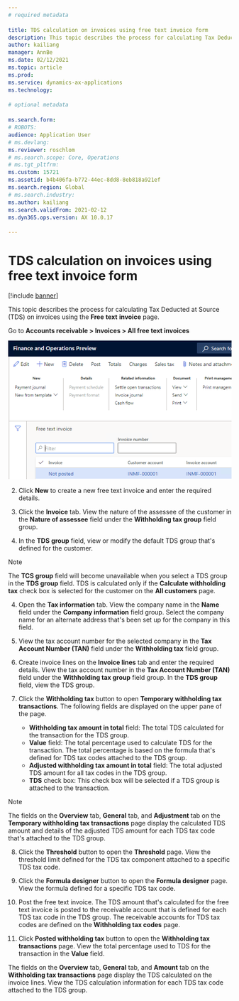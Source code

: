 ```yaml
---
# required metadata

title: TDS calculation on invoices using free text invoice form
description: This topic describes the process for calculating Tax Deducted at Source (TDS) on invoices using the **Free** **text** **invoice** page.
author: kailiang
manager: AnnBe
ms.date: 02/12/2021
ms.topic: article
ms.prod: 
ms.service: dynamics-ax-applications
ms.technology: 

# optional metadata

ms.search.form: 
# ROBOTS: 
audience: Application User
# ms.devlang: 
ms.reviewer: roschlom
# ms.search.scope: Core, Operations
# ms.tgt_pltfrm: 
ms.custom: 15721
ms.assetid: b4b406fa-b772-44ec-8dd8-8eb818a921ef
ms.search.region: Global
# ms.search.industry: 
ms.author: kailiang
ms.search.validFrom: 2021-02-12
ms.dyn365.ops.version: AX 10.0.17

---
```

# TDS calculation on invoices using free text invoice form

[!include [banner](../includes/banner.md)]

This topic describes the process for calculating Tax Deducted at Source (TDS) on invoices using the **Free** **text** **invoice** page.

 Go to **Accounts receivable > Invoices > All free text invoices**

[![Free text invoices](./media/apac-ind-TDS-57-1.png)](./media/apac-ind-TDS-57-1.png)

2. Click **New** to create a new free text invoice and enter the required details.

3. Click the **Invoice** tab. View the nature of the assessee of the customer in the **Nature of assessee** field under the **Withholding tax group** field group.

4. In the **TDS** **group** field, view or modify the default TDS group that's defined for the customer. 

> [!Note]
> The **TCS group** field will become unavailable when you select a TDS group in the **TDS group** field. TDS is calculated only if the **Calculate withholding tax** check box is selected for the customer on the **All customers** page.   

4. Open the **Tax information** tab. View the company name in the **Name** field under the **Company information** field group. Select the company name for an alternate address that's been set up for the company in this field.  

5. View the tax account number for the selected company in the **Tax Account Number (TAN)** field under the **Withholding tax** field group.

6. Create invoice lines on the **Invoice lines** tab and enter the required details. View the tax account number in the **Tax Account Number (TAN)** field under the **Withholding tax group** field group. In the **TDS group** field, view the TDS group.

7. Click the **Withholding tax** button to open **Temporary withholding tax transactions**. The following fields are displayed on the upper pane of the page.

   - **Withholding tax amount in total** field: The total TDS calculated for the transaction for the TDS group.
   - **Value** field: The total percentage used to calculate TDS for the transaction. The total percentage is based on the formula that's defined for TDS tax codes attached to the TDS group.
   - **Adjusted withholding tax amount in total** field: The total adjusted TDS amount for all tax codes in the TDS group.
   - **TDS** check box: This check box will be selected if a TDS group is attached to the transaction.

> [!Note]
> The fields on the **Overview** tab, **General** tab, and **Adjustment** tab on the **Temporary withholding tax transactions** page display the calculated TDS amount and details of the adjusted TDS amount for each TDS tax code that's attached to the TDS group.

8. Click the **Threshold** button to open the **Threshold** page. View the threshold limit defined for the TDS tax component attached to a specific TDS tax code.

9. Click the **Formula designer** button to open the **Formula designer** page. View the formula defined for a specific TDS tax code.

10. Post the free text invoice. The TDS amount that's calculated for the free text invoice is posted to the receivable account that is defined for each TDS tax code in the TDS group. The receivable accounts for TDS tax codes are defined on the **Withholding tax codes** page.

11. Click **Posted withholding tax** button to open the **Withholding tax transactions** page. View the total percentage used to TDS for the transaction in the **Value** field.

The fields on the **Overview** tab, **General** tab, and **Amount** tab on the **Withholding tax transactions** page display the TDS calculated on the invoice lines. View the TDS calculation information for each TDS tax code attached to the TDS group.
